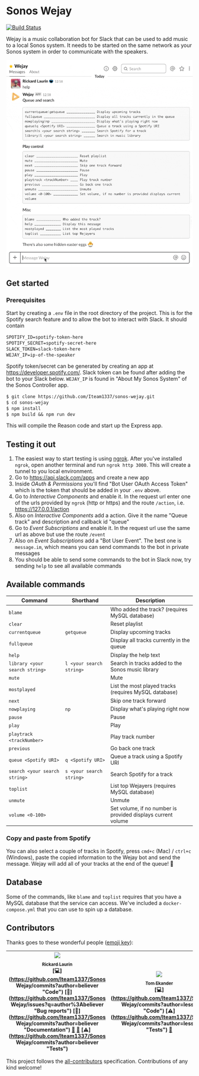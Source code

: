 # Sonos Wejay

[![Build Status](https://travis-ci.com/Iteam1337/sonos-wejay.svg?token=pRHtrm4YwVYpN8sqXadx&branch=master)](https://travis-ci.com/Iteam1337/sonos-wejay)

Wejay is a music collaboration bot for Slack that can be used to add music to a local Sonos system. It needs to be started on the same network as your Sonos system in order to communicate with the speakers.

![Demo of Wejay Slack bot](/docs/wejay.gif)

## Get started

### Prerequisites

Start by creating a `.env` file in the root directory of the project. This is for the Spotify search feature and to allow the bot to interact with Slack. It should contain

```
SPOTIFY_ID=spotify-token-here
SPOTIFY_SECRET=spotify-secret-here
SLACK_TOKEN=slack-token-here
WEJAY_IP=ip-of-the-speaker
```

Spotify token/secret can be generated by creating an app at https://developer.spotify.com/. Slack token can be found after adding the bot to your Slack below. `WEJAY_IP` is found in "About My Sonos System" of the Sonos Controller app.

```
$ git clone https://github.com/Iteam1337/sonos-wejay.git
$ cd sonos-wejay
$ npm install
$ npm build && npm run dev
```

This will compile the Reason code and start up the Express app.

## Testing it out

1. The easiest way to start testing is using [ngrok](https://ngrok.com/). After you've installed `ngrok`, open another terminal and run `ngrok http 3000`. This will create a tunnel to you local environment.
2. Go to https://api.slack.com/apps and create a new app
3. Inside _OAuth & Permissions_ you'll find "Bot User OAuth Access Token" which is the token that should be added in your `.env` above.
4. Go to _Interactive Components_ and enable it. In the request url enter one of the urls provided by `ngrok` (http or https) and the route `/action`, i.e. https://127.0.0.1/action
5. Also on _Interactive Components_ add a action. Give it the name "Queue track" and description and callback id "queue"
6. Go to _Event Subscriptions_ and enable it. In the request url use the same url as above but use the route `/event`
7. Also on _Event Subscriptions_ add a "Bot User Event". The best one is `message.im`, which means you can send commands to the bot in private messages
8. You should be able to send some commands to the bot in Slack now, try sending `help` to see all available commands

## Available commands

| Command                        | Shorthand                | Description                                                  |
| ------------------------------ | ------------------------ | ------------------------------------------------------------ |
| `blame`                        |                          | Who added the track? (requires MySQL database)               |
| `clear`                        |                          | Reset playlist                                               |
| `currentqueue`                 | `getqueue`               | Display upcoming tracks                                      |
| `fullqueue`                    |                          | Display all tracks currently in the queue                    |
| `help`                         |                          | Display the help text                                        |
| `library <your search string>` | `l <your search string>` | Search in tracks added to the Sonos music library            |
| `mute`                         |                          | Mute                                                         |
| `mostplayed`                   |                          | List the most played tracks (requires MySQL database)        |
| `next`                         |                          | Skip one track forward                                       |
| `nowplaying`                   | `np`                     | Display what's playing right now                             |
| `pause`                        |                          | Pause                                                        |
| `play`                         |                          | Play                                                         |
| `playtrack <trackNumber>`      |                          | Play track number                                            |
| `previous`                     |                          | Go back one track                                            |
| `queue <Spotify URI>`          | `q <Spotify URI>`        | Queue a track using a Spotify URI                            |
| `search <your search string>`  | `s <your search string>` | Search Spotify for a track                                   |
| `toplist`                      |                          | List top Wejayers (requires MySQL database)                  |
| `unmute`                       |                          | Unmute                                                       |
| `volume <0-100>`               |                          | Set volume, if no number is provided displays current volume |

### Copy and paste from Spotify

You can also select a couple of tracks in Spotify, press `cmd+c` (Mac) / `ctrl+c` (Windows), paste the copied information to the Wejay bot and send the message. Wejay will add all of your tracks at the end of the queue! :tada:

## Database

Some of the commands, like `blame` and `toplist` requires that you have a MySQL database that the service can access. We've included a `docker-compose.yml` that you can use to spin up a database.

## Contributors

Thanks goes to these wonderful people ([emoji key](https://github.com/kentcdodds/all-contributors#emoji-key)):

<!-- ALL-CONTRIBUTORS-LIST:START - Do not remove or modify this section -->
<!-- prettier-ignore -->
| [<img src="https://avatars1.githubusercontent.com/u/1478102?v=4" width="100px;"/><br /><sub><b>Rickard Laurin</b></sub>](https://willcodefor.beer/)<br />[💻](https://github.com/Iteam1337/Sonos Wejay/commits?author=believer "Code") [🐛](https://github.com/Iteam1337/Sonos Wejay/issues?q=author%3Abeliever "Bug reports") [📖](https://github.com/Iteam1337/Sonos Wejay/commits?author=believer "Documentation") [🤔](#ideas-believer "Ideas, Planning, & Feedback") [👀](#review-believer "Reviewed Pull Requests") [⚠️](https://github.com/Iteam1337/Sonos Wejay/commits?author=believer "Tests") | [<img src="https://avatars3.githubusercontent.com/u/17602389?v=4" width="100px;"/><br /><sub><b>Tom Ekander</b></sub>](https://github.com/lessp)<br />[💻](https://github.com/Iteam1337/Sonos Wejay/commits?author=lessp "Code") [⚠️](https://github.com/Iteam1337/Sonos Wejay/commits?author=lessp "Tests") [🤔](#ideas-lessp "Ideas, Planning, & Feedback") |
| :---: | :---: |
<!-- ALL-CONTRIBUTORS-LIST:END -->

This project follows the [all-contributors](https://github.com/kentcdodds/all-contributors) specification. Contributions of any kind welcome!